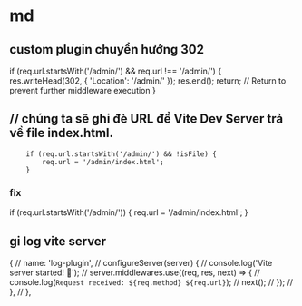# md

## custom plugin chuyển hướng 302
if (req.url.startsWith('/admin/') && req.url !== '/admin/') {
                    res.writeHead(302, { 'Location': '/admin/' });
                    res.end();
                    return; // Return to prevent further middleware execution
                }

## // chúng ta sẽ ghi đè URL để Vite Dev Server trả về file index.html.
        if (req.url.startsWith('/admin/') && !isFile) {
            req.url = '/admin/index.html';
        }
### fix
if (req.url.startsWith('/admin/')) {
                    req.url = '/admin/index.html';
                }

## gi log vite server

{
    //   name: 'log-plugin',
    //   configureServer(server) {
    //     console.log('Vite server started! 🚀');
    //     server.middlewares.use((req, res, next) => {
    //       console.log(`Request received: ${req.method} ${req.url}`);
    //       next();
    //     });
    //   },
    // },